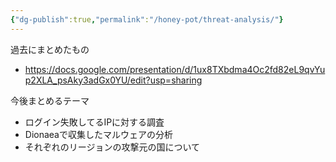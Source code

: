 ```yaml
---
{"dg-publish":true,"permalink":"/honey-pot/threat-analysis/"}
---
```



過去にまとめたもの
- https://docs.google.com/presentation/d/1ux8TXbdma4Oc2fd82eL9qvYup2XLA_psAky3adGx0YU/edit?usp=sharing

今後まとめるテーマ
- ログイン失敗してるIPに対する調査
- Dionaeaで収集したマルウェアの分析
- それぞれのリージョンの攻撃元の国について

